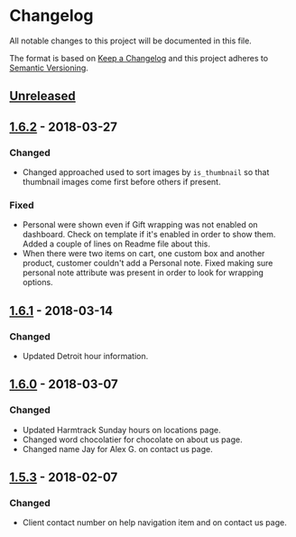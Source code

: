 # Changelog
All notable changes to this project will be documented in this file.

The format is based on [Keep a Changelog](http://keepachangelog.com/en/1.0.0/)
and this project adheres to [Semantic Versioning](http://semver.org/spec/v2.0.0.html).

## [Unreleased]

## [1.6.2] - 2018-03-27
### Changed
- Changed approached used to sort images by `is_thumbnail` so that thumbnail images come first before others if present.

### Fixed
- Personal were shown even if Gift wrapping was not enabled on dashboard. Check on template if it's enabled in order to show them. Added a couple of lines on Readme file about this.
- When there were two items on cart, one custom box and another product, customer couldn't add a Personal note. Fixed making sure personal note attribute was present in order to look for wrapping options.

## [1.6.1] - 2018-03-14
### Changed
- Updated Detroit hour information.

## [1.6.0] - 2018-03-07
### Changed
- Updated Harmtrack Sunday hours on locations page.
- Changed word chocolatier for chocolate on about us page.
- Changed name Jay for Alex G. on contact us page.

## [1.5.3] - 2018-02-07
### Changed
- Client contact number on help navigation item and on contact us page.

[Unreleased]: https://gitlab.brandlabs.net/bon-bon-bon/bonbonbon.com/compare/v1.6.2...HEAD
[1.6.2]: https://gitlab.brandlabs.net/bon-bon-bon/bonbonbon.com/compare/v1.6.1...v1.6.2
[1.6.1]: https://gitlab.brandlabs.net/bon-bon-bon/bonbonbon.com/compare/v1.6.0...v1.6.1
[1.6.0]: https://gitlab.brandlabs.net/bon-bon-bon/bonbonbon.com/compare/v1.5.3...v1.6.0
[1.5.3]: https://gitlab.brandlabs.net/bon-bon-bon/bonbonbon.com/compare/v1.5.2...v1.5.3
